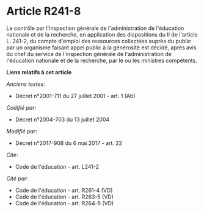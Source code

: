 # Article R241-8

Le contrôle par l'inspection générale de l'administration de l'éducation nationale et de la recherche, en application des
dispositions du II de l'article L. 241-2, du compte d'emploi des ressources collectées auprès du public par un organisme
faisant appel public à la générosité est décidé, après avis du chef du service de l'inspection générale de l'administration
de l'éducation nationale et de la recherche, par le ou les ministres compétents.

**Liens relatifs à cet article**

_Anciens textes_:

  - Décret n°2001-711 du 27 juillet 2001 - art. 1 (Ab)

_Codifié par_:

  - Décret n°2004-703 du 13 juillet 2004

_Modifié par_:

  - Décret n°2017-908 du 6 mai 2017 - art. 22

_Cite_:

  - Code de l'éducation - art. L241-2

_Cité par_:

  - Code de l'éducation - art. R261-4 (VD)
  - Code de l'éducation - art. R263-5 (VD)
  - Code de l'éducation - art. R264-5 (VD)
